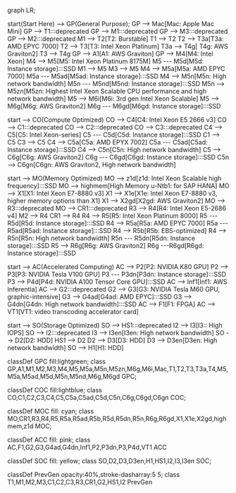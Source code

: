 graph LR;
	
  start(Start Here) --> GP(General Purpose);
  GP --> Mac[Mac: Apple Mac Mini]
  GP --> T1:::deprecated
  GP --> M1:::deprecated
  GP --> M3:::deprecated
  GP --> M2:::deprecated
  M1 --> T2[T2: Burstable]
  T1 --> T2
  T2 --> T3a[T3a: AMD EPYC 7000]
  T2 --> T3[T3: Intel Xeon Platinum]
  T3a --> T4g[ T4g: AWS Graviton2]
  T3 --> T4g
  GP --> A1[A1: AWS Graviton]
  GP --> M4[M4: Intel Xeon]
  M4 --> M5[M5: Intel Xeon Platinum 8175M]
  M5 --- M5d[M5d: Instance storage]:::SSD
  M1 --> M5
  M3 --> M5
  M4 --> M5a[M5a: AMD EPYC 7000]
  M5a --- M5ad[M5ad: Instance storage]:::SSD
  M4 --> M5n[M5n: High network bandwidth]
  M5n --- M5nd[M5nd: Instance storage]:::SSD
  M5n --> M5zn[M5zn: Highest Intel Xeon Scalable CPU performance and high network bandwidth]
  M5 --> M6i[M6i: 3rd gen Intel Xeon Scalable]
  M5 --> M6g[M6g: AWS Graviton2]
  M6g --- M6gd[M6gd: Instance storage]:::SSD


  start --> CO(Compute Optimized)
  CO --> C4[C4: Intel Xeon E5 2666 v3]
  CO --> C1:::deprecated
  CO --> C2:::deprecated
  CO --> C3:::deprecated
  C4 --> C5[C5: Intel Xeon-series]
  C5 --- C5d[C5d: Instance storage]:::SSD
  C1 --> C5
  C3 --> C5
  C4 --> C5a[C5a: AMD EPYX 7002]
  C5a --- C5ad[C5ad: Instance storage]:::SSD
  C4 --> C5n[C5n: High network bandwidth]
  C5 --> C6g[C6g: AWS Graviton2] 
  C6g --- C6gd[C6gd: Instance storage]:::SSD
  C5n --> C6gn[C6gn: AWS Graviton2, High network bandwidth]
  
  start --> MO(Memory Optimized)
  MO --> z1d[z1d: Intel Xeon Scalable high frequency]:::SSD
  MO --> highmem[High Memory u-Ntb1: for SAP HANA]
  MO --> X1[X1: Intel Xeon E7-8880 v3]
  X1 --> X1e[X1e: Intel Xeon E7-8880 v3, higher memory options than X1]
  X1 --> X2gd[X2gd: AWS Graviton2]
  MO --> R3:::deprecated
  MO --> CR1:::deprecated
  R3 --> R4[R4: Intel Xeon E5-2686 v4]
  M2 --> R4
  CR1 --> R4
  R4 --> R5[R5: Intel Xeon Platinum 8000]
  R5 --- R5d[R5d: Instance storage]:::SSD
  R4 --> R5a[R5a: AMD EPYC 7000]
  R5a --- R5ad[R5ad: Instance storage]:::SSD
  R4 --> R5b[R5b: EBS-optimized]
  R4 --> R5n[R5n: High network bandwidth]
  R5n --- R5dn[R5dn: Instance storage]:::SSD
  R5 --> R6g[R6g: AWS Graviton2]
  R6g ---R6gd[R6gd: Instance storage]:::SSD
  
  start --> AC(Accelerated Computing)
  AC --> P2[P2: NVIDIA K80 GPU]
  P2 --> P3[P3: NVIDIA Tesla V100 GPU]
  P3 --- P3dn[P3dn: Instance storage]:::SSD
  P3 --> P4d[P4d: NVIDIA A100 Tensor Core GPU]:::SSD
  AC --> Inf1[Inf1: AWS Inferentia]
  AC --> G2:::deprecated
  G2 --> G3[G3: NVIDIA Tesla M60 GPU, graphic-intensive]
  G3 --> G4ad[G4ad: AMD EPYC]:::SSD
  G3 --> G4dn[G4dn: High network bandwidth]:::SSD
  AC --> F1[F1: FPGA]
  AC --> VT1[VT1: video transcoding accelerator card]
  
  start --> SO(Storage Optimized)
  SO --> HS1:::deprecated
  I2 --> I3[I3:: High IOPS]
  SO --> I2:::deprecated
  I3 --> I3en[I3en: High network bandwidth]
  SO --> D2[D2: HDD]
  HS1 --> D2
  D2 --> D3[D3: HDD]
  D3 --> D3en[D3en: High network bandwidth]
  SO --> H1[H1: HDD]

  classDef GPC fill:lightgreen;
  class GP,A1,M1,M2,M3,M4,M5,M5a,M5n,M5zn,M6g,M6i,Mac,T1,T2,T3,T3a,T4,M5,M5a,M5ad,M5d,M5n,M5nd,M6g,M6gd GPC; 

  classDef COC fill:lightblue;
  class CO,C1,C2,C3,C4,C5,C5a,C5ad,C5d,C5n,C6g,C6gd,C6gn COC;

  classDef MOC fill: cyan;
  class MO,CR1,R3,R4,R5,R5a,R5ad,R5b,R5d,R5dn,R5n,R6g,R6gd,X1,X1e,X2gd,highmem,z1d MOC;
   
  classDef ACC fill: pink;
  class AC,F1,G2,G3,G4ad,G4dn,Inf1,P2,P3dn,P3,P4d,VT1 ACC

  classDef SOC fill: yellow;
  class SO,D2,D3,D3en,H1,HS1,I2,I3,I3en SOC;

  classDef PrevGen opacity:40%,stroke-dasharray:5 5; 
  class T1,M1,M2,M3,C1,C2,C3,R3,CR1,G2,HS1,I2 PrevGen
